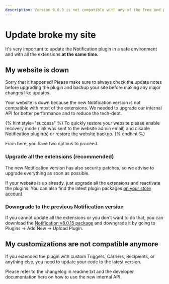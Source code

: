 ```yaml
---
description: Version 9.0.0 is not compatible with any of the free and premium add-ons!
---
```


# Update broke my site

It's very important to update the Notification plugin in a safe environment and with all the extensions **at the same time.**&#x20;

## My website is down

Sorry that it happened! Please make sure to always check the update notes before upgrading the plugin and backup your site before making any major changes like updates.

Your website is down because the new Notification version is not compatible with most of the extensions. We needed to upgrade our internal API for better performance and to reduce the tech-debt.

{% hint style="success" %}
To quickly restore your website please enable recovery mode (link was sent to the website admin email) and disable Notification plugin(s) or restore the website backup.
{% endhint %}

From here, you have two options to proceed.

### Upgrade all the extensions (recommended)

The new Notification version has also security patches, so we advise to upgrade everything as soon as possible.

If your website is up already, just upgrade all the extensions and reactivate the plugins. You can also find the latest plugin packages [on your store account](https://bracketspace.com/dashboard/).

### Downgrade to the previous Notification version

If you cannot update all the extensions or you don't want to do that, you can download the [Notification v8.0.15 package](https://downloads.wordpress.org/plugin/notification.8.0.15.zip) and downgrade it by going to Plugins -> Add New -> Upload Plugin.

## My customizations are not compatible anymore

If you extended the plugin with custom Triggers, Carriers, Recipients, or anything else, you need to update your code to the latest version.

Please refer to the changelog in readme.txt and the developer documentation here on how to use the new internal API.
